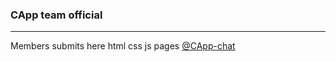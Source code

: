 ### CApp team official 
***
Members submits here html css js pages
[@CApp-chat](https://github.com/CApp-chat)
